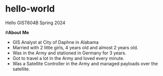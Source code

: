 # hello-world
Hello GIST604B Spring 2024

#**About Me**
- GIS Analyst at City of Daphne in Alabama
- Married with 2 little girls, 4 years old and almost 2 years old.
- Was in the Army and stationed in Germany for 3 years. 
- Got to travel a lot in the Army and loved every minute.
- Was a Satellite Controller in the Army and managed payloads over the satellite. 
